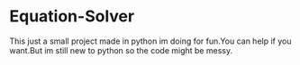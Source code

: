 # Equation-Solver
This just a small project made in python im doing for fun.You can help if you want.But im still new to python so the code might be messy.
